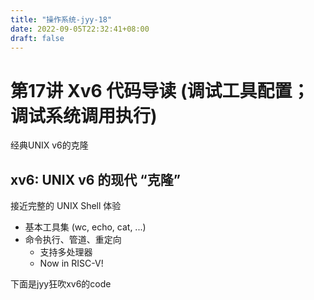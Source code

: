 ```yaml
---
title: "操作系统-jyy-18"
date: 2022-09-05T22:32:41+08:00
draft: false
---
```


# 第17讲 Xv6 代码导读 (调试工具配置；调试系统调用执行)

经典UNIX v6的克隆

## xv6: UNIX v6 的现代 “克隆”

接近完整的 UNIX Shell 体验

- 基本工具集 (wc, echo, cat, ...)
- 命令执行、管道、重定向
  - 支持多处理器
  - Now in RISC-V!



下面是jyy狂吹xv6的code

